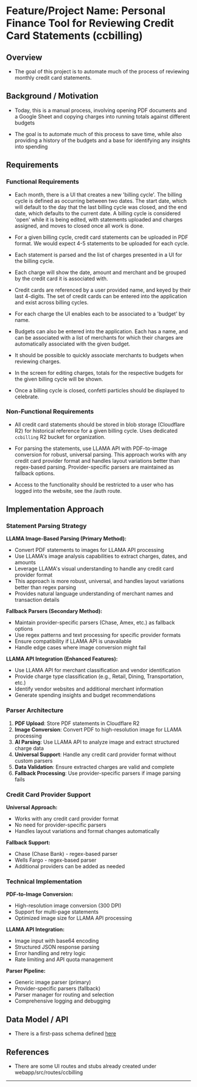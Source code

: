 # Feature/Project Name: Personal Finance Tool for Reviewing Credit Card Statements (ccbilling)

## Overview

- The goal of this project is to automate much of the process of reviewing monthly credit card statements.

## Background / Motivation

- Today, this is a manual process, involving opening PDF documents and a Google Sheet and copying charges into running totals against different budgets

- The goal is to automate much of this process to save time, while also providing a history of the budgets and a base for identifying any insights into spending

## Requirements

### Functional Requirements

- Each month, there is a UI that creates a new 'billing cycle'. The billing cycle is defined as occurring between two dates. The start date, which will default to the day that the last billing cycle was closed, and the end date, which defaults to the current date. A billing cycle is considered 'open' while it is being edited, with statements uploaded and charges assigned, and moves to closed once all work is done.

- For a given billing cycle, credit card statements can be uploaded in PDF format. We would expect 4-5 statements to be uploaded for each cycle.

- Each statement is parsed and the list of charges presented in a UI for the billing cycle.

- Each charge will show the date, amount and merchant and be grouped by the credit card it is associated with.

- Credit cards are referenced by a user provided name, and keyed by their last 4-digits. The set of credit cards can be entered into the application and exist across billing cycles.

- For each charge the UI enables each to be associated to a 'budget' by name.

- Budgets can also be entered into the application. Each has a name, and can be associated with a list of merchants for which their charges are automatically associated with the given budget.

- It should be possible to quickly associate merchants to budgets when reviewing charges.

- In the screen for editing charges, totals for the respective budgets for the given billing cycle will be shown.

- Once a billing cycle is closed, confetti particles should be displayed to celebrate.

### Non-Functional Requirements

- All credit card statements should be stored in blob storage (Cloudflare R2) for historical reference for a given billing cycle. Uses dedicated `ccbilling` R2 bucket for organization.

- For parsing the statements, use LLAMA API with PDF-to-image conversion for robust, universal parsing. This approach works with any credit card provider format and handles layout variations better than regex-based parsing. Provider-specific parsers are maintained as fallback options.

- Access to the functionality should be restricted to a user who has logged into the website, see the /auth route.

## Implementation Approach

### Statement Parsing Strategy

**LLAMA Image-Based Parsing (Primary Method):**

- Convert PDF statements to images for LLAMA API processing
- Use LLAMA's image analysis capabilities to extract charges, dates, and amounts
- Leverage LLAMA's visual understanding to handle any credit card provider format
- This approach is more robust, universal, and handles layout variations better than regex parsing
- Provides natural language understanding of merchant names and transaction details

**Fallback Parsers (Secondary Method):**

- Maintain provider-specific parsers (Chase, Amex, etc.) as fallback options
- Use regex patterns and text processing for specific provider formats
- Ensure compatibility if LLAMA API is unavailable
- Handle edge cases where image conversion might fail

**LLAMA API Integration (Enhanced Features):**

- Use LLAMA API for merchant classification and vendor identification
- Provide charge type classification (e.g., Retail, Dining, Transportation, etc.)
- Identify vendor websites and additional merchant information
- Generate spending insights and budget recommendations

### Parser Architecture

1. **PDF Upload**: Store PDF statements in Cloudflare R2
2. **Image Conversion**: Convert PDF to high-resolution image for LLAMA processing
3. **AI Parsing**: Use LLAMA API to analyze image and extract structured charge data
4. **Universal Support**: Handle any credit card provider format without custom parsers
5. **Data Validation**: Ensure extracted charges are valid and complete
6. **Fallback Processing**: Use provider-specific parsers if image parsing fails

### Credit Card Provider Support

**Universal Approach:**

- Works with any credit card provider format
- No need for provider-specific parsers
- Handles layout variations and format changes automatically

**Fallback Support:**

- Chase (Chase Bank) - regex-based parser
- Wells Fargo - regex-based parser
- Additional providers can be added as needed

### Technical Implementation

**PDF-to-Image Conversion:**

- High-resolution image conversion (300 DPI)
- Support for multi-page statements
- Optimized image size for LLAMA API processing

**LLAMA API Integration:**

- Image input with base64 encoding
- Structured JSON response parsing
- Error handling and retry logic
- Rate limiting and API quota management

**Parser Pipeline:**

- Generic image parser (primary)
- Provider-specific parsers (fallback)
- Parser manager for routing and selection
- Comprehensive logging and debugging

## Data Model / API

- There is a first-pass schema defined [here](../webapp/ccbilling_schema.sql)

## References

- There are some UI routes and stubs already created under webapp/src/routes/ccbilling

---
